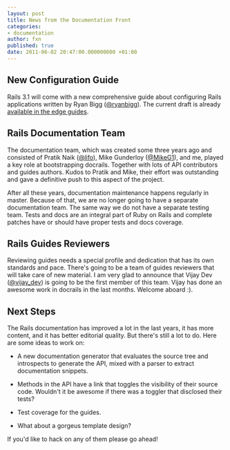 ```yaml
---
layout: post
title: News from the Documentation Front
categories:
- documentation
author: fxn
published: true
date: 2011-06-02 20:47:00.000000000 +01:00
---
```

## New Configuration Guide

Rails 3.1 will come with a new comprehensive guide about configuring Rails applications written by Ryan Bigg ([@ryanbigg](https://twitter.com/ryanbigg)). The current draft is already [available in the edge guides](http://edgeguides.rubyonrails.org/configuring.html).

## Rails Documentation Team

The documentation team, which was created some three years ago and consisted of Pratik Naik ([@lifo](https://twitter.com/lifo)), Mike Gunderloy ([@MikeG1](https://twitter.com/MikeG1)), and me, played a key role at bootstrapping docrails. Together with lots of API contributors and guides authors. Kudos to Pratik and Mike, their effort was outstanding and gave a definitive push to this aspect of the project.

After all these years, documentation maintenance happens regularly in master. Because of that, we are no longer going to have a separate documentation team. The same way we do not have a separate testing team. Tests and docs are an integral part of Ruby on Rails and complete patches have or should have proper tests and docs coverage.

## Rails Guides Reviewers

Reviewing guides needs a special profile and dedication that has its own standards and pace. There's going to be a team of guides reviewers that will take care of new material. I am very glad to announce that Vijay Dev ([@vijay_dev](https://twitter.com/vijay_dev)) is going to be the first member of this team. Vijay has done an awesome work in docrails in the last months. Welcome aboard :).

## Next Steps

The Rails documentation has improved a lot in the last years, it has more content, and it has better editorial quality. But there's still a lot to do. Here are some ideas to work on:

* A new documentation generator that evaluates the source tree and introspects to generate the API, mixed with a parser to extract documentation snippets.

* Methods in the API have a link that toggles the visibility of their source code. Wouldn't it be awesome if there was a toggler that disclosed their tests?

* Test coverage for the guides.

* What about a gorgeus template design?

If you'd like to hack on any of them please go ahead!
